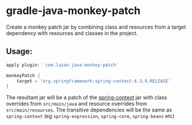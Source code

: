 # gradle-java-monkey-patch

Create a monkey patch jar by combining class and resources from a target dependency with resources and classes in the project.

## Usage:

```groovy
apply plugin: 'com.lazan.java-monkey-patch'

monkeyPatch {
    target = 'org.springframework:spring-context:4.3.9.RELEASE'
}
```

The resultant jar will be a patch of the [spring-context](https://search.maven.org/#artifactdetails|org.springframework|spring-context|4.3.9.RELEASE|jar) jar with class overrides from `src/main/java` and resource overrides from `src/main/resources`. The transitive dependencies will be the same as `spring-context` (eg `spring-expression`, `spring-core`, `spring-beans` etc)
